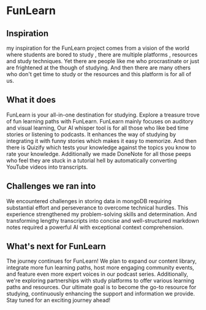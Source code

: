 # FunLearn

## Inspiration
my inspiration for the FunLearn project comes from a vision of the world where students are bored to study , there are multiple platforms , resources and study techniques. Yet there are people like me who procrastinate or just are frightened at the though of studying. And then there are many others who don't get time to study or the resources and this platform is for all of us.

## What it does
FunLearn is your all-in-one destination for studying. Explore a treasure trove of fun learning paths with FunLearn. FunLearn mainly focuses on auditory and visual learning, Our AI whisper tool is for all those who like bed time stories or listening to podcasts. It enhances the way of studying by integrating it with funny stories which makes it easy to memorize. And then there is Quizify which tests your knowledge against the topics you know to rate your knowledge. Additionally we made DoneNote for all those peeps who feel they are stuck in a tutorial hell by automatically converting YouTube videos into transcripts.

## Challenges we ran into
We encountered challenges in storing data in mongoDB requiring substantial effort and perseverance to overcome technical hurdles. This experience strengthened my problem-solving skills and determination. And transforming lengthy transcripts into concise and well-structured markdown notes required a powerful AI with exceptional context comprehension. 

## What's next for FunLearn
The journey continues for FunLearn! We plan to expand our content library, integrate more fun learning paths, host more engaging community events, and feature even more expert voices in our podcast series. Additionally, we're exploring partnerships with study platforms  to offer various learning paths and resources. Our ultimate goal is to become the go-to resource for studying, continuously enhancing the support and information we provide. Stay tuned for an exciting journey ahead!

   
